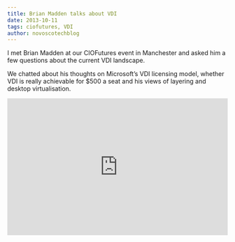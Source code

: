 ```yaml
---
title: Brian Madden talks about VDI
date: 2013-10-11
tags: ciofutures, VDI
author: novoscotechblog
---
```


I met Brian Madden at our CIOFutures event in Manchester and asked him a few questions about the current VDI landscape.

We chatted about his thoughts on Microsoft’s VDI licensing model, whether VDI is really achievable for $500 a seat and his views of layering and desktop virtualisation.

<style>.embed-container { position: relative; padding-bottom: 56.25%; padding-top: 30px; height: 0; overflow: hidden; max-width: 100%; height: auto; } .embed-container iframe, .embed-container object, .embed-container embed { position: absolute; top: 0; left: 0; width: 100%; height: 100%; }</style><div class='embed-container'><iframe src='http://www.youtube.com/embed/OUwhid_qTMs' frameborder='0' allowfullscreen></iframe></div>